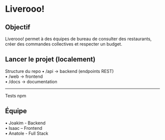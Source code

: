 # Liverooo!

## Objectif
Liverooo! permet à des équipes de bureau de consulter des restaurants, créer des commandes
collectives et respecter un budget.

## Lancer le projet (localement)

Structure du repo
• /api -> backend (endpoints REST)  
• /web -> frontend  
• /docs -> documentation  

---

Tests
npm

## Équipe
• Joakim - Backend  
• Isaac – Frontend  
• Anatole - Full Stack  
